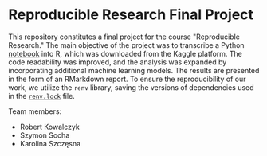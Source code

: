 # Reproducible Research Final Project
This repository constitutes a final project for the course "Reproducible Research." The main objective of the project was to transcribe a Python [notebook](https://www.kaggle.com/code/anshigupta01/flight-price-prediction/notebook?fbclid=IwAR2vtpE8xwc7nhPqDwdEiwwImw62_XuIxTgEkG0Qo2OCCyHIONRIv7DD3pM) into R, which was downloaded from the Kaggle platform. The code readability was improved, and the analysis was expanded by incorporating additional machine learning models. The results are presented in the form of an RMarkdown report. To ensure the reproducibility of our work, we utilize the `renv` library, saving the versions of dependencies used in the [`renv.lock`](/renv.lock) file.

Team members:
- Robert Kowalczyk
- Szymon Socha
- Karolina Szczęsna
